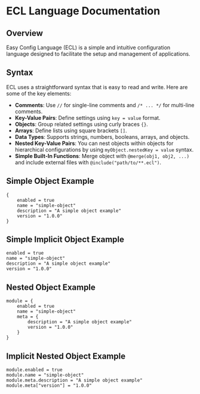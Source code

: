 # ECL Language Documentation

## Overview

Easy Config Language (ECL) is a simple and intuitive configuration language designed to facilitate the setup and management of applications.

## Syntax

ECL uses a straightforward syntax that is easy to read and write. Here are some of the key elements:
- **Comments**: Use `//` for single-line comments and `/* ... */` for multi-line comments.
- **Key-Value Pairs**: Define settings using `key = value` format.
- **Objects**: Group related settings using curly braces `{}`.
- **Arrays**: Define lists using square brackets `[]`.
- **Data Types**: Supports strings, numbers, booleans, arrays, and objects.
- **Nested Key-Value Pairs**: You can nest objects within objects for hierarchical configurations by using `myObject.nestedKey = value` syntax.
- **Simple Built-In Functions**: Merge object with `@merge(obj1, obj2, ...)` and include external files with `@include("path/to/**.ecl")`.

## Simple Object Example
```hcl
{
    enabled = true
    name = "simple-object"
    description = "A simple object example"
    version = "1.0.0"
}
```
## Simple Implicit Object Example
```hcl
enabled = true
name = "simple-object"
description = "A simple object example"
version = "1.0.0"
```

## Nested Object Example
```hcl
module = {
    enabled = true
    name = "simple-object"
    meta = {
        description = "A simple object example"
        version = "1.0.0"
    }
}
```

## Implicit Nested Object Example
```hcl
module.enabled = true
module.name = "simple-object"
module.meta.description = "A simple object example"
module.meta["version"] = "1.0.0"
```